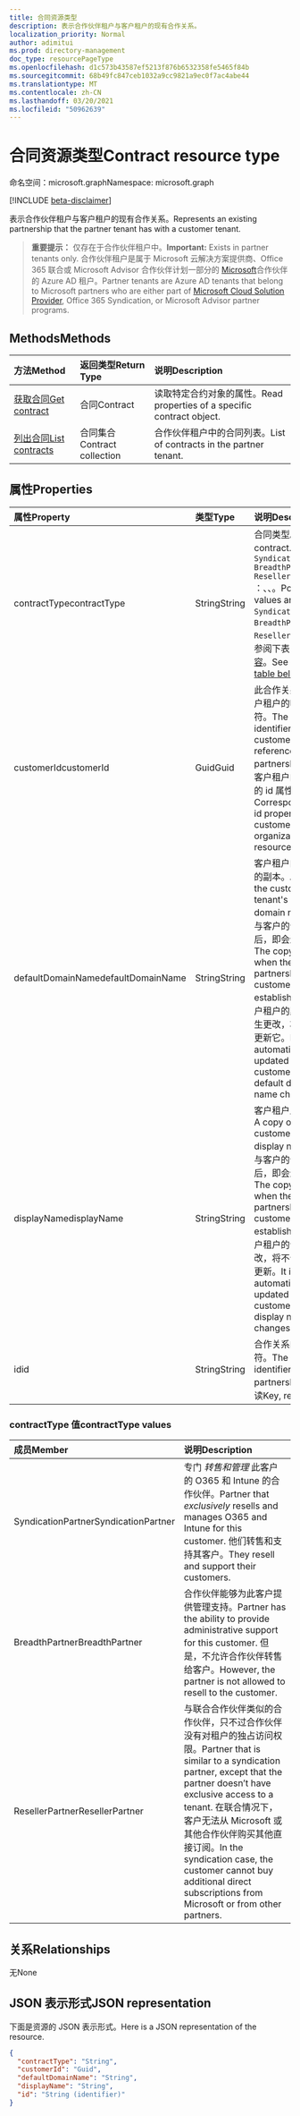 ```yaml
---
title: 合同资源类型
description: 表示合作伙伴租户与客户租户的现有合作关系。
localization_priority: Normal
author: adimitui
ms.prod: directory-management
doc_type: resourcePageType
ms.openlocfilehash: d1c573b43587ef5213f876b6532358fe5465f84b
ms.sourcegitcommit: 68b49fc847ceb1032a9cc9821a9ec0f7ac4abe44
ms.translationtype: MT
ms.contentlocale: zh-CN
ms.lasthandoff: 03/20/2021
ms.locfileid: "50962639"
---
```

# <a name="contract-resource-type"></a><span data-ttu-id="15ac0-103">合同资源类型</span><span class="sxs-lookup"><span data-stu-id="15ac0-103">Contract resource type</span></span>

<span data-ttu-id="15ac0-104">命名空间：microsoft.graph</span><span class="sxs-lookup"><span data-stu-id="15ac0-104">Namespace: microsoft.graph</span></span>

[!INCLUDE [beta-disclaimer](../../includes/beta-disclaimer.md)]

<span data-ttu-id="15ac0-105">表示合作伙伴租户与客户租户的现有合作关系。</span><span class="sxs-lookup"><span data-stu-id="15ac0-105">Represents an existing partnership that the partner tenant has with a customer tenant.</span></span>

> <span data-ttu-id="15ac0-106">**重要提示：** 仅存在于合作伙伴租户中。</span><span class="sxs-lookup"><span data-stu-id="15ac0-106">**Important:** Exists in partner tenants only.</span></span> <span data-ttu-id="15ac0-107">合作伙伴租户是属于 Microsoft 云解决方案提供商、Office 365 联合或 Microsoft Advisor 合作伙伴计划一部分的 [Microsoft](https://partnercenter.microsoft.com/en-us/partner/programs)合作伙伴的 Azure AD 租户。</span><span class="sxs-lookup"><span data-stu-id="15ac0-107">Partner tenants are Azure AD tenants that belong to Microsoft partners who are either part of [Microsoft Cloud Solution Provider](https://partnercenter.microsoft.com/en-us/partner/programs), Office 365 Syndication, or Microsoft Advisor partner programs.</span></span>

## <a name="methods"></a><span data-ttu-id="15ac0-108">Methods</span><span class="sxs-lookup"><span data-stu-id="15ac0-108">Methods</span></span>

| <span data-ttu-id="15ac0-109">方法</span><span class="sxs-lookup"><span data-stu-id="15ac0-109">Method</span></span>   | <span data-ttu-id="15ac0-110">返回类型</span><span class="sxs-lookup"><span data-stu-id="15ac0-110">Return Type</span></span> | <span data-ttu-id="15ac0-111">说明</span><span class="sxs-lookup"><span data-stu-id="15ac0-111">Description</span></span> |
|:---------------|:--------|:----------|
|[<span data-ttu-id="15ac0-112">获取合同</span><span class="sxs-lookup"><span data-stu-id="15ac0-112">Get contract</span></span>](../api/contract-get.md) | <span data-ttu-id="15ac0-113">合同</span><span class="sxs-lookup"><span data-stu-id="15ac0-113">Contract</span></span> |<span data-ttu-id="15ac0-114">读取特定合约对象的属性。</span><span class="sxs-lookup"><span data-stu-id="15ac0-114">Read properties of a specific contract object.</span></span> |
|[<span data-ttu-id="15ac0-115">列出合同</span><span class="sxs-lookup"><span data-stu-id="15ac0-115">List contracts</span></span>](../api/contract-list.md) | <span data-ttu-id="15ac0-116">合同集合</span><span class="sxs-lookup"><span data-stu-id="15ac0-116">Contract collection</span></span> | <span data-ttu-id="15ac0-117">合作伙伴租户中的合同列表。</span><span class="sxs-lookup"><span data-stu-id="15ac0-117">List of contracts in the partner tenant.</span></span> |

## <a name="properties"></a><span data-ttu-id="15ac0-118">属性</span><span class="sxs-lookup"><span data-stu-id="15ac0-118">Properties</span></span>
| <span data-ttu-id="15ac0-119">属性</span><span class="sxs-lookup"><span data-stu-id="15ac0-119">Property</span></span>   | <span data-ttu-id="15ac0-120">类型</span><span class="sxs-lookup"><span data-stu-id="15ac0-120">Type</span></span> | <span data-ttu-id="15ac0-121">说明</span><span class="sxs-lookup"><span data-stu-id="15ac0-121">Description</span></span> |
|:---------------|:--------|:----------|
|<span data-ttu-id="15ac0-122">contractType</span><span class="sxs-lookup"><span data-stu-id="15ac0-122">contractType</span></span>|<span data-ttu-id="15ac0-123">String</span><span class="sxs-lookup"><span data-stu-id="15ac0-123">String</span></span>|<span data-ttu-id="15ac0-124">合同类型。</span><span class="sxs-lookup"><span data-stu-id="15ac0-124">Type of contract.</span></span> <span data-ttu-id="15ac0-125">可能的值是  `SyndicationPartner` `BreadthPartner` `ResellerPartner` ：、、。</span><span class="sxs-lookup"><span data-stu-id="15ac0-125">Possible values are:  `SyndicationPartner`, `BreadthPartner`, `ResellerPartner`.</span></span> <span data-ttu-id="15ac0-126">请参阅下表 [中的更多内容](#contracttype-values)。</span><span class="sxs-lookup"><span data-stu-id="15ac0-126">See more in the [table below](#contracttype-values).</span></span> |
|<span data-ttu-id="15ac0-127">customerId</span><span class="sxs-lookup"><span data-stu-id="15ac0-127">customerId</span></span>|<span data-ttu-id="15ac0-128">Guid</span><span class="sxs-lookup"><span data-stu-id="15ac0-128">Guid</span></span>|<span data-ttu-id="15ac0-129">此合作关系引用的客户租户的唯一标识符。</span><span class="sxs-lookup"><span data-stu-id="15ac0-129">The unique identifier for the customer tenant referenced by this partnership.</span></span> <span data-ttu-id="15ac0-130">对应于客户租户的组织资源的 id 属性。</span><span class="sxs-lookup"><span data-stu-id="15ac0-130">Corresponds to the id property of the customer tenant's organization resource.</span></span> |
|<span data-ttu-id="15ac0-131">defaultDomainName</span><span class="sxs-lookup"><span data-stu-id="15ac0-131">defaultDomainName</span></span>|<span data-ttu-id="15ac0-132">String</span><span class="sxs-lookup"><span data-stu-id="15ac0-132">String</span></span>|<span data-ttu-id="15ac0-133">客户租户的默认域名的副本。</span><span class="sxs-lookup"><span data-stu-id="15ac0-133">A copy of the customer tenant's default domain name.</span></span> <span data-ttu-id="15ac0-134">建立与客户的合作关系后，即会进行复制。</span><span class="sxs-lookup"><span data-stu-id="15ac0-134">The copy is made when the partnership with the customer is established.</span></span> <span data-ttu-id="15ac0-135">如果客户租户的默认域名发生更改，将不会自动更新它。</span><span class="sxs-lookup"><span data-stu-id="15ac0-135">It is not automatically updated if the customer tenant's default domain name changes.</span></span>|
|<span data-ttu-id="15ac0-136">displayName</span><span class="sxs-lookup"><span data-stu-id="15ac0-136">displayName</span></span>|<span data-ttu-id="15ac0-137">String</span><span class="sxs-lookup"><span data-stu-id="15ac0-137">String</span></span>|<span data-ttu-id="15ac0-138">客户租户显示名称。</span><span class="sxs-lookup"><span data-stu-id="15ac0-138">A copy of the customer tenant's display name.</span></span> <span data-ttu-id="15ac0-139">建立与客户的合作关系后，即会进行复制。</span><span class="sxs-lookup"><span data-stu-id="15ac0-139">The copy is made when the partnership with the customer is established.</span></span> <span data-ttu-id="15ac0-140">如果客户租户的订阅发生更改，将不会显示名称更新。</span><span class="sxs-lookup"><span data-stu-id="15ac0-140">It is not automatically updated if the customer tenant's display name changes.</span></span>|
|<span data-ttu-id="15ac0-141">id</span><span class="sxs-lookup"><span data-stu-id="15ac0-141">id</span></span>|<span data-ttu-id="15ac0-142">String</span><span class="sxs-lookup"><span data-stu-id="15ac0-142">String</span></span>| <span data-ttu-id="15ac0-143">合作关系的唯一标识符。</span><span class="sxs-lookup"><span data-stu-id="15ac0-143">The unique identifier for the partnership.</span></span> <span data-ttu-id="15ac0-144">键，只读</span><span class="sxs-lookup"><span data-stu-id="15ac0-144">Key, read-only</span></span> |

### <a name="contracttype-values"></a><span data-ttu-id="15ac0-145">contractType 值</span><span class="sxs-lookup"><span data-stu-id="15ac0-145">contractType values</span></span>

|<span data-ttu-id="15ac0-146">成员</span><span class="sxs-lookup"><span data-stu-id="15ac0-146">Member</span></span>|<span data-ttu-id="15ac0-147">说明</span><span class="sxs-lookup"><span data-stu-id="15ac0-147">Description</span></span>|
|:---|:---|
|<span data-ttu-id="15ac0-148">SyndicationPartner</span><span class="sxs-lookup"><span data-stu-id="15ac0-148">SyndicationPartner</span></span>|<span data-ttu-id="15ac0-149">专门 *转售和管理* 此客户的 O365 和 Intune 的合作伙伴。</span><span class="sxs-lookup"><span data-stu-id="15ac0-149">Partner that *exclusively* resells and manages O365 and Intune for this customer.</span></span> <span data-ttu-id="15ac0-150">他们转售和支持其客户。</span><span class="sxs-lookup"><span data-stu-id="15ac0-150">They resell and support their customers.</span></span>|
|<span data-ttu-id="15ac0-151">BreadthPartner</span><span class="sxs-lookup"><span data-stu-id="15ac0-151">BreadthPartner</span></span>|<span data-ttu-id="15ac0-152">合作伙伴能够为此客户提供管理支持。</span><span class="sxs-lookup"><span data-stu-id="15ac0-152">Partner has the ability to provide administrative support for this customer.</span></span> <span data-ttu-id="15ac0-153">但是，不允许合作伙伴转售给客户。</span><span class="sxs-lookup"><span data-stu-id="15ac0-153">However, the partner is not allowed to resell to the customer.</span></span>|
|<span data-ttu-id="15ac0-154">ResellerPartner</span><span class="sxs-lookup"><span data-stu-id="15ac0-154">ResellerPartner</span></span>|<span data-ttu-id="15ac0-155">与联合合作伙伴类似的合作伙伴，只不过合作伙伴没有对租户的独占访问权限。</span><span class="sxs-lookup"><span data-stu-id="15ac0-155">Partner that is similar to a syndication partner, except that the partner doesn’t have exclusive access to a tenant.</span></span> <span data-ttu-id="15ac0-156">在联合情况下，客户无法从 Microsoft 或其他合作伙伴购买其他直接订阅。</span><span class="sxs-lookup"><span data-stu-id="15ac0-156">In the syndication case, the customer cannot buy additional direct subscriptions from Microsoft or from other partners.</span></span>|

## <a name="relationships"></a><span data-ttu-id="15ac0-157">关系</span><span class="sxs-lookup"><span data-stu-id="15ac0-157">Relationships</span></span>
<span data-ttu-id="15ac0-158">无</span><span class="sxs-lookup"><span data-stu-id="15ac0-158">None</span></span>


## <a name="json-representation"></a><span data-ttu-id="15ac0-159">JSON 表示形式</span><span class="sxs-lookup"><span data-stu-id="15ac0-159">JSON representation</span></span>
<span data-ttu-id="15ac0-160">下面是资源的 JSON 表示形式。</span><span class="sxs-lookup"><span data-stu-id="15ac0-160">Here is a JSON representation of the resource.</span></span>

<!-- {
  "blockType": "resource",
  "optionalProperties": [

  ],
  "@odata.type": "microsoft.graph.Contract"
}-->

```json
{
  "contractType": "String",
  "customerId": "Guid",
  "defaultDomainName": "String",
  "displayName": "String",
  "id": "String (identifier)"
}

```

<!-- uuid: 8fcb5dbc-d5aa-4681-8e31-b001d5168d79
2015-10-25 14:57:30 UTC -->
<!--
{
  "type": "#page.annotation",
  "description": "Contract resource",
  "keywords": "",
  "section": "documentation",
  "tocPath": "",
  "suppressions": []
}
-->


